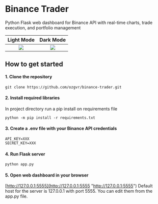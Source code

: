 # Binance Trader
Python Flask web dashboard for Binance API with real-time charts, trade execution, and portfolio management

Light Mode             |  Dark Mode
:-------------------------:|:-------------------------:
![](https://github.com/ozgvr/binance-trader/assets/61429082/6409ff6d-e3b3-4638-ada0-f863639e2639)  |  ![](https://github.com/ozgvr/binance-trader/assets/61429082/7a3f5a4f-8a96-45f9-9344-e85dfe034d56)


## How to get started
#### 1. Clone the repository
```
git clone https://github.com/ozgvr/binance-trader.git
```
#### 2. Install required libraries
In project directory run a pip install on requirements file
```
python -m pip install -r requirements.txt
```
#### 3. Create a .env file with your Binance API credentials
```
API_KEY=XXX
SECRET_KEY=XXX
```
#### 4. Run Flask server
`python app.py`
#### 5. Open web dashboard in your browser
[http://127.0.0.1:5555](http://127.0.0.1:5555 "http://127.0.0.1:5555")
Default host for the server is 127.0.0.1 with port 5555. You can edit them from the app.py file.
